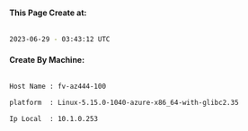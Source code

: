 
   
#### This Page Create at:

```bash

2023-06-29 - 03:43:12 UTC

```

#### Create By Machine:

```bash

Host Name : fv-az444-100

platform  : Linux-5.15.0-1040-azure-x86_64-with-glibc2.35

Ip Local  : 10.1.0.253

```

